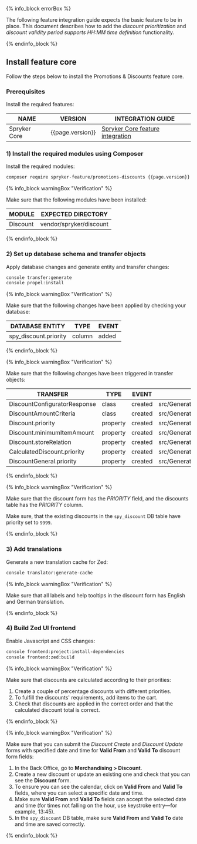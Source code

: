 

{% info_block errorBox %}

The following feature integration guide expects the basic feature to be in place. This document describes how to add the *discount prioritization* and *discount validity period supports HH:MM time definition* functionality.

{% endinfo_block %}

## Install feature core

Follow the steps below to install the Promotions & Discounts feature core.

### Prerequisites

Install the required features:


| NAME  | VERSION  | INTEGRATION GUIDE  |
|----------------|--------------------|---------------------|
| Spryker Core   | {{page.version}}   | [Spryker Core feature integration](/docs/pbc/all/miscellaneous/{{page.version}}/install-and-upgrade/install-features/install-the-spryker-core-feature.html)   |

### 1) Install the required modules using Composer

Install the required modules:

```bash
composer require spryker-feature/promotions-discounts {{page.version}} --update-with-dependencies
```

{% info_block warningBox "Verification" %}

Make sure that the following modules have been installed:

| MODULE    | EXPECTED DIRECTORY       |
|-----------|--------------------------|
| Discount  | vendor/spryker/discount  |

 {% endinfo_block %}

### 2) Set up database schema and transfer objects

Apply database changes and generate entity and transfer changes:

```bash
console transfer:generate
console propel:install
```

{% info_block warningBox "Verification" %}

Make sure that the following changes have been applied by checking your database:

| DATABASE ENTITY       | TYPE   | EVENT  |
|-----------------------|--------|--------|
| spy_discount.priority | column | added  |

{% endinfo_block %}

{% info_block warningBox "Verification" %}

Make sure that the following changes have been triggered in transfer objects:

| TRANSFER                     | TYPE     | EVENT   | PATH                                                               |
|------------------------------|----------|---------|--------------------------------------------------------------------|
| DiscountConfiguratorResponse | class    | created | src/Generated/Shared/Transfer/DiscountConfiguratorResponseTransfer |
| DiscountAmountCriteria       | class    | created | src/Generated/Shared/Transfer/DiscountAmountCriteriaTransfer       |
| Discount.priority            | property | created | src/Generated/Shared/Transfer/DiscountTransfer                     |
| Discount.minimumItemAmount   | property | created | src/Generated/Shared/Transfer/DiscountTransfer                     |
| Discount.storeRelation       | property | created | src/Generated/Shared/Transfer/DiscountTransfer                     |
| CalculatedDiscount.priority  | property | created | src/Generated/Shared/Transfer/CalculatedDiscountTransfer           |
| DiscountGeneral.priority     | property | created | src/Generated/Shared/Transfer/DiscountGeneral                      |

{% endinfo_block %}

{% info_block warningBox "Verification" %}

Make sure that the discount form has the *PRIORITY* field, and the discounts table has the *PRIORITY* column.

Make sure, that the existing discounts in the `spy_discount` DB table have priority set to `9999`.

{% endinfo_block %}

### 3) Add translations

Generate a new translation cache for Zed:

```bash
console translator:generate-cache
```

{% info_block warningBox "Verification" %}

Make sure that all labels and help tooltips in the discount form has English and German translation.

{% endinfo_block %}

### 4) Build Zed UI frontend

Enable Javascript and CSS changes:

```bash
console frontend:project:install-dependencies
console frontend:zed:build
```

{% info_block warningBox "Verification" %}

Make sure that discounts are calculated according to their priorities:
1. Create a couple of percentage discounts with different priorities.
2. To fulfill the discounts' requirements, add items to the cart.
3. Check that discounts are applied in the correct order and that the calculated discount total is correct.

{% endinfo_block %}

{% info_block warningBox "Verification" %}

Make sure that you can submit the *Discount Create* and *Discount Update* forms with specified date and time for **Valid From** and **Valid To** discount form fields:
1. In the Back Office, go to **Merchandising&nbsp;<span aria-label="'">></span> Discount**.
2. Create a new discount or update an existing one and check that you can see the **Discount** form.
3. To ensure you can see the calendar, click on **Valid From** and **Valid To** fields, where you can select a specific date and time.
4. Make sure **Valid From** and **Valid To** fields can accept the selected date and time (for times not falling on the hour, use keystroke entry—for example, 13:45).
5. In the `spy_discount` DB table, make sure **Valid From** and **Valid To** date and time are saved correctly.

{% endinfo_block %}

[//]: # (---)

[//]: # (title: Promotions & Discounts feature integration)

[//]: # (description: This guides provides you with a set of steps needed to be performed in order to integrate the Discount Promotion feature into your project.)

[//]: # (last_updated: Jun 16, 2021)

[//]: # (template: feature-integration-guide-template)

[//]: # (originalLink: https://documentation.spryker.com/2021080/docs/promotions-discounts-feature-integration)

[//]: # (originalArticleId: 7aa7d23c-7a28-415c-a4cd-a011c9e85a6c)

[//]: # (redirect_from:)

[//]: # (  - /2021080/docs/promotions-discounts-feature-integration)

[//]: # (  - /2021080/docs/en/promotions-discounts-feature-integration)

[//]: # (  - /docs/promotions-discounts-feature-integration)

[//]: # (  - /docs/en/promotions-discounts-feature-integration)

[//]: # (---)

[//]: # (To start using the Discount Promotion feature, you have to do some configuration in your Zed application.)

[//]: # ()
[//]: # (## Prerequisites)

[//]: # ()
[//]: # (1. First make sure you have the latest `DiscountPromotion` module.)

[//]: # (   Usecthe `composer require spryker/discount-promotion` command to install it.)

[//]: # (2. You also need at least  `"spryker/discount": "^4.5.0"` for the discount module.)

[//]: # ()
[//]: # (* Run `vendor/bin/console transfer:generate` to generate the latest transfer object.)

[//]: # (* Run `vendor/bin/console propel:diff` to generate migration file for the database. Inspect this new file and check if only `spy_discount_promotion` has been created there.)

[//]: # (* Run `vendor/bin/console propel:migrate` to migrate the latest generate migration file.)

[//]: # (* Run `vendor/bin/console propel:model:build` to generate new propel Entities and Query classes.)

[//]: # ()
[//]: # (## Enabling discount promotions)

[//]: # ()
[//]: # (To enable Discount promotions, you have to add a number of plugins to the `Discount` module so that `DiscountPromotion` can  extend it.)

[//]: # (Below there is the example of the `DiscountDependencyProvider` class.)

[//]: # ()
[//]: # (```php)

[//]: # (<?php)

[//]: # ()
[//]: # (namespace Pyz\Zed\Discount;)

[//]: # ()
[//]: # (use Spryker\Zed\Discount\DiscountDependencyProvider as SprykerDiscountDependencyProvider;)

[//]: # (use Spryker\Zed\DiscountPromotion\Communication\Plugin\Discount\DiscountFilterPromotionDiscountsPlugin;)

[//]: # (use Spryker\Zed\DiscountPromotion\Communication\Plugin\Discount\DiscountPromotionCalculationFormExpanderPlugin;)

[//]: # (use Spryker\Zed\DiscountPromotion\Communication\Plugin\Discount\DiscountPromotionCollectorStrategyPlugin;)

[//]: # (use Spryker\Zed\DiscountPromotion\Communication\Plugin\Discount\DiscountPromotionConfigurationExpanderPlugin;)

[//]: # (use Spryker\Zed\DiscountPromotion\Communication\Plugin\Discount\DiscountPromotionPostSavePlugin;)

[//]: # (use Spryker\Zed\DiscountPromotion\Communication\Plugin\Discount\DiscountPromotionPostUpdatePlugin;)

[//]: # ()
[//]: # (	class DiscountDependencyProvider extends SprykerDiscountDependencyProvider)

[//]: # (	{)

[//]: # (		/**)

[//]: # (		 	 * @return array)

[//]: # (			 */)

[//]: # (			protected function getDiscountableItemFilterPlugins&#40;&#41;)

[//]: # (			{)

[//]: # (				return [)

[//]: # (					new DiscountFilterPromotionDiscountsPlugin&#40;&#41;, //Filter out discountable items which have promotionItem = trye)

[//]: # (				];)

[//]: # (			})

[//]: # ()
[//]: # (			/**)

[//]: # (			 * @return \Spryker\Zed\Discount\Dependency\Plugin\CollectorStrategyPluginInterface[])

[//]: # (			 */)

[//]: # (			protected function getCollectorStrategyPlugins&#40;&#41;)

[//]: # (			{)

[//]: # (				return [)

[//]: # (					new DiscountPromotionCollectorStrategyPlugin&#40;&#41;, //specialized collector strategy for promotion discounts)

[//]: # (				];)

[//]: # (			})

[//]: # ()
[//]: # (			/**)

[//]: # (			 * @return \Spryker\Zed\Discount\Dependency\Plugin\DiscountPostSavePluginInterface[])

[//]: # (			 */)

[//]: # (			protected function getDiscountPostSavePlugins&#40;&#41;)

[//]: # (			{)

[//]: # (				return [)

[//]: # (					new DiscountPromotionPostSavePlugin&#40;&#41;, //Save promotion discount)

[//]: # (				];)

[//]: # (			})

[//]: # ()
[//]: # (			/**)

[//]: # (			 * @return \Spryker\Zed\Discount\Dependency\Plugin\DiscountPostUpdatePluginInterface[])

[//]: # (			 */)

[//]: # (			protected function getDiscountPostUpdatePlugins&#40;&#41;)

[//]: # (			{)

[//]: # (				return [)

[//]: # (					new DiscountPromotionPostUpdatePlugin&#40;&#41;,//Update promotion discount)

[//]: # (				];)

[//]: # (			})

[//]: # ()
[//]: # (			/**)

[//]: # (			 * @return \Spryker\Zed\Discount\Dependency\Plugin\DiscountConfigurationExpanderPluginInterface[])

[//]: # (			 */)

[//]: # (			protected function getDiscountConfigurationExpanderPlugins&#40;&#41;)

[//]: # (			{)

[//]: # (				return [)

[//]: # (					new DiscountPromotionConfigurationExpanderPlugin&#40;&#41;, //Expand DiscountConfigurationTransfer with Promotion discount data.)

[//]: # (				];)

[//]: # (       		})

[//]: # ()
[//]: # (			/**)

[//]: # (			 * This plugin allows to expand DiscountConfigurationTransfer when using)

[//]: # (			 *)

[//]: # (			 * @return \Spryker\Zed\Discount\Dependency\Plugin\Form\DiscountFormExpanderPluginInterface[])

[//]: # (			 */)

[//]: # (			protected function getDiscountFormExpanderPlugins&#40;&#41;)

[//]: # (			{)

[//]: # (				return [)

[//]: # (					new DiscountPromotionCalculationFormExpanderPlugin&#40;&#41;, //Expand Discount form type with new promotion discount. Adds new form fields.)

[//]: # (				];)

[//]: # (			})

[//]: # ()
[//]: # (			/**)

[//]: # (			 * @return \Spryker\Zed\Discount\Dependency\Plugin\Form\DiscountFormDataProviderExpanderPluginInterface[])

[//]: # (			 */)

[//]: # (			protected function getDiscountFormDataProviderExpanderPlugins&#40;&#41;)

[//]: # (			{)

[//]: # (				return [)

[//]: # (					new DiscountPromotionCalculationFormDataExpanderPlugin&#40;&#41;, // Expand Discount form with additional data)

[//]: # (				];)

[//]: # (			})

[//]: # ()
[//]: # (			/**)

[//]: # (			 * @return \Spryker\Zed\Discount\Dependency\Plugin\DiscountViewBlockProviderPluginInterface[])

[//]: # (			 */)

[//]: # (			protected function getDiscountViewTemplateProviderPlugins&#40;&#41;)

[//]: # (			{)

[//]: # (				return [)

[//]: # (					new DiscountPromotionViewBlockProviderPlugin&#40;&#41;, //Provide additional content to discount view page)

[//]: # (				];)

[//]: # (			})

[//]: # ()
[//]: # (			/**)

[//]: # (			 * @return \Spryker\Zed\Discount\Dependency\Plugin\DiscountViewBlockProviderPluginInterface[])

[//]: # (			 */)

[//]: # (			protected function getDiscountApplicableFilterPlugins&#40;&#41;)

[//]: # (			{)

[//]: # (				return [)

[//]: # (					new DiscountPromotionFilterApplicableItemsPlugin&#40;&#41;, //Filter promotion items from decision rule)

[//]: # (				];)

[//]: # (			})

[//]: # (	})

[//]: # (```)

[//]: # ()
[//]: # (The new calculator plugin must be registered in `CalculationDependencyProvider`:)

[//]: # ()
[//]: # (```php)

[//]: # (<?php)

[//]: # (namespace Pyz\Zed\Calculation;)

[//]: # ()
[//]: # (use Spryker\Zed\DiscountPromotion\Communication\Plugin\Calculation\RemovePromotionItemsCalculatorPlugin;)

[//]: # ()
[//]: # (class CalculationDependencyProvider extends SprykerCalculationDependencyProvider)

[//]: # ({)

[//]: # (	protected function getQuoteCalculatorPluginStack&#40;Container $container&#41;)

[//]: # (		{)

[//]: # (			return [)

[//]: # (				new RemoveTotalsCalculatorPlugin&#40;&#41;,)

[//]: # (				new RemoveAllCalculatedDiscountsCalculatorPlugin&#40;&#41;,)

[//]: # (				new RemovePromotionItemsCalculatorPlugin&#40;&#41;, //Removes promotion items from quote)

[//]: # ()
[//]: # (				...//other plugins)

[//]: # (			];)

[//]: # (		})

[//]: # (})

[//]: # (```)

[//]: # ()
[//]: # (The new Cart expander plugin must be registered in:)

[//]: # ()
[//]: # (```php)

[//]: # (<?php)

[//]: # (namespace Pyz\Zed\Cart;)

[//]: # ()
[//]: # (class CartDependencyProvider extends SprykerCartDependencyProvider)

[//]: # ({)

[//]: # (	/**)

[//]: # (	 * @param \Spryker\Zed\Kernel\Container $container)

[//]: # (	 *)

[//]: # (	 * @return \Spryker\Zed\Cart\Dependency\ItemExpanderPluginInterface[])

[//]: # (	 */)

[//]: # (	protected function getExpanderPlugins&#40;Container $container&#41;)

[//]: # (		{)

[//]: # (			return [)

[//]: # (				... //other plugins)

[//]: # (				new CartGroupPromotionItems&#40;&#41;, //expand group key with promo item identifier)

[//]: # (			];)

[//]: # (		})

[//]: # (```)

[//]: # ()
[//]: # (## Usage in Yves)

[//]: # ()
[//]: # (To be able to see promotion products, you have to change how cart items are rendered in Yves:)

[//]: # ()
[//]: # (1. Take the `Pyz\Yves\DiscountPromotion` module from demoshop and place it somewhere in your project.)

[//]: # (2. Change the `CartOperationHandler::add` method to include promotion item flag.)

[//]: # (   Like `$itemTransfer->setIsPromotion&#40;&#40;bool&#41;$this->request->request->get&#40;'isPromo'&#41;&#41;;`)

[//]: # (3. Inject `ProductPromotionMapperPlugin` to Cart Module:)

[//]: # ()
[//]: # (```php)

[//]: # (<?php)

[//]: # (namespace Pyz\Yves\Cart;)

[//]: # ()
[//]: # (use Spryker\Yves\DiscountPromotion\Plugin\ProductPromotionMapperPlugin;)

[//]: # ()
[//]: # (class CartDependencyProvider extends AbstractBundleDependencyProvider)

[//]: # ({)

[//]: # (	const PLUGIN_PROMOTION_PRODUCT_MAPPER = 'PLUGIN_PROMOTION_PRODUCT_MAPPER';)

[//]: # ()
[//]: # (	/**)

[//]: # (	 * @param \Spryker\Yves\Kernel\Container $container)

[//]: # (	 *)

[//]: # (	 * @return \Spryker\Yves\Kernel\Container)

[//]: # (	 */)

[//]: # (	protected function providePlugins&#40;Container $container&#41;)

[//]: # (		{)

[//]: # (			...//other plugins)

[//]: # (			$container[self::PLUGIN_PROMOTION_PRODUCT_MAPPER] = function &#40;&#41; {)

[//]: # (			return new ProductPromotionMapperPlugin&#40;&#41;;)

[//]: # (		};)

[//]: # (	})

[//]: # (})

[//]: # (```)

[//]: # ()
[//]: # (4. Add the  `getProductPromotionMapperPlugin` method to the `DiscountFactory` provider.)

[//]: # ()
[//]: # (```php)

[//]: # (<?php)

[//]: # (namespace Pyz\Yves\Cart;)

[//]: # ()
[//]: # (class CartFactory extends AbstractFactory)

[//]: # ({)

[//]: # (	/**)

[//]: # (	 * @return \Spryker\Yves\DiscountPromotion\Dependency\PromotionProductMapperPluginInterface)

[//]: # (	 */)

[//]: # (	public function getProductPromotionMapperPlugin&#40;&#41;)

[//]: # (	{)

[//]: # (		return $this->getProvidedDependency&#40;CartDependencyProvider::PLUGIN_PROMOTION_PRODUCT_MAPPER&#41;;)

[//]: # (	})

[//]: # (})

[//]: # (```)

[//]: # ()
[//]: # (5. Add call to plugin in `CartController`.)

[//]: # ()
[//]: # (```php)

[//]: # (<?php)

[//]: # (namespace Pyz\Yves\Cart\Controller;)

[//]: # ()
[//]: # (/**)

[//]: # ( * @method \Spryker\Client\Cart\CartClientInterface getClient&#40;&#41;)

[//]: # ( * @method \Pyz\Yves\Cart\CartFactory getFactory&#40;&#41;)

[//]: # ( */)

[//]: # (class CartController extends AbstractController)

[//]: # ({)

[//]: # ()
[//]: # (	/**)

[//]: # (	 * @param array|null $selectedAttributes)

[//]: # (	 *)

[//]: # (	 * @return array)

[//]: # (	 */)

[//]: # (	public function indexAction&#40;array $selectedAttributes = null&#41;)

[//]: # (		{)

[//]: # (			$promotionStorageProducts = $this->getFactory&#40;&#41;)

[//]: # (				->getProductPromotionMapperPlugin&#40;&#41;)

[//]: # (				->mapPromotionItemsFromProductStorage&#40;)

[//]: # (					$quoteTransfer,)

[//]: # (					$this->getRequest&#40;&#41;)

[//]: # (			&#41;;)

[//]: # ()
[//]: # (			$this->viewResponse&#40;[)

[//]: # (				//other data)

[//]: # (				'promotionStorageProducts' => $promotionStorageProducts,)

[//]: # (			]&#41;;)

[//]: # ()
[//]: # (})

[//]: # (```)

[//]: # ()
[//]: # (Change twig templates to render promotion products. Since we've changed how quantity is rendered for promotion products, some cart templates in our demoshop were reorganized.)

[//]: # ()
[//]: # (Firstly, make sure a promotion item twig template is called in `Pyz/Yves/Cart/Theme/default/cart/index.twig`. This usually should be placed after cart items as in the example below:)

[//]: # ()
[//]: # (```php)

[//]: # ({% raw %}{%{% endraw %} for cartItem in cartItems {% raw %}%}{% endraw %})

[//]: # (	{% raw %}{%{% endraw %} if cartItem.bundleProduct is defined {% raw %}%}{% endraw %})

[//]: # (		{% raw %}{%{% endraw %} include '@cart/cart/parts/cart-item.twig' with {)

[//]: # (			cartItem: cartItem.bundleProduct,)

[//]: # (			bundleItems: cartItem.bundleItems)

[//]: # (		} {% raw %}%}{% endraw %})

[//]: # (		{% raw %}{%{% endraw %} else {% raw %}%}{% endraw %})

[//]: # (			{% raw %}{%{% endraw %} include '@cart/cart/parts/cart-item.twig' {% raw %}%}{% endraw %})

[//]: # (		{% raw %}{%{% endraw %} endif {% raw %}%}{% endraw %})

[//]: # (	{% raw %}{%{% endraw %} endfor {% raw %}%}{% endraw %} //existing code)

[//]: # ()
[//]: # ({% raw %}{%{% endraw %} include '@DiscountPromotion/discount-promotion/item-list.twig' {% raw %}%}{% endraw %} //new include)

[//]: # (```)

[//]: # ()
[//]: # (`Pyz/Yves/Cart/Theme/default/cart/parts/cart-item.twig` was also heavily modified to work with promotion products &#40;please check our demoshop version&#41;, as the cart page can be different per project.)

[//]: # ()
[//]: # (The key points that were changed: the "Add to cart" button extracted to `Pyz/Yves/Cart/Theme/default/cart/parts/cart-add-to-cart.twig`, item price information extracted to `Pyz/Yves/Cart/Theme/default/cart/parts/cart-item-prices.twig`, cart product variants extracted to `Pyz/Yves/Cart/Theme/default/cart/parts/cart-product-variants.twig`.)

[//]: # ()
[//]: # (Below there is the demoshop `Pyz/Yves/Cart/Theme/default/cart/parts/cart-item.twig` file for reference.)

[//]: # ()
[//]: # (```php)

[//]: # (<div class="callout cart-item"><div class="row">)

[//]: # ()
[//]: # (	{% raw %}{%{% endraw %} include '@Cart/cart/parts/cart-images.twig' {% raw %}%}{% endraw %})

[//]: # ()
[//]: # ( 	<div class="small-9 large-expand columns"><ul class="no-bullet">)

[//]: # (		{# General data #})

[//]: # (		<li class="lead">{% raw %}{{{% endraw %} cartItem.name {% raw %}}}{% endraw %}</li><li class="__secondary"><small>{% raw %}{{{% endraw %} 'cart.item.sku' | trans {% raw %}}}{% endraw %} {% raw %}{{{% endraw %} cartItem.sku {% raw %}}}{% endraw %}</small></li>)

[//]: # ()
[//]: # (		{% raw %}{%{% endraw %} if bundleItems is defined {% raw %}%}{% endraw %})

[//]: # (			{# Product Bundles #})

[//]: # (			<li><strong>{% raw %}{{{% endraw %} 'cart.item.bundle.description' | trans {% raw %}}}{% endraw %}</strong><ul>)

[//]: # (				{% raw %}{%{% endraw %} for bundleItem in bundleItems {% raw %}%}{% endraw %})

[//]: # (					<li>{% raw %}{{{% endraw %} bundleItem.quantity {% raw %}}}{% endraw %} x {% raw %}{{{% endraw %} bundleItem.name {% raw %}}}{% endraw %}  </li>)

[//]: # (				{% raw %}{%{% endraw %} endfor {% raw %}%}{% endraw %})

[//]: # (					</ul></li>)

[//]: # (				{% raw %}{%{% endraw %} else {% raw %}%}{% endraw %})

[//]: # (					{% raw %}{%{% endraw %} include '@Cart/cart/parts/cart-product-variants.twig' {% raw %}%}{% endraw %})

[//]: # (				{% raw %}{%{% endraw %} endif {% raw %}%}{% endraw %})

[//]: # (		</ul></div>)

[//]: # ()
[//]: # (		{% raw %}{%{% endraw %} include '@Cart/cart/parts/cart-item-prices.twig' {% raw %}%}{% endraw %})

[//]: # ()
[//]: # (		{% raw %}{%{% endraw %} include '@Cart/cart/parts/cart-add-to-cart.twig' {% raw %}%}{% endraw %})

[//]: # (</div></div>)

[//]: # (```)

[//]: # ()
[//]: # (Make sure `CartOperationHandler` sets ID of `idDiscountPromotion`.)

[//]: # ()
[//]: # (```php)

[//]: # (public function add&#40;$sku, $quantity, $optionValueUsageIds = []&#41;)

[//]: # (	{)

[//]: # (		$itemTransfer = new ItemTransfer&#40;&#41;;)

[//]: # (		$itemTransfer->setSku&#40;$sku&#41;;)

[//]: # (		$itemTransfer->setQuantity&#40;$quantity&#41;;)

[//]: # (		$itemTransfer->setIdDiscountPromotion&#40;$this->getIdDiscountPromotion&#40;&#41;&#41;; //new setter)

[//]: # ()
[//]: # (		$this->addProductOptions&#40;$optionValueUsageIds, $itemTransfer&#41;;)

[//]: # ()
[//]: # (		$quoteTransfer = $this->cartClient->addItem&#40;$itemTransfer&#41;;)

[//]: # (		$this->cartClient->storeQuote&#40;$quoteTransfer&#41;;)

[//]: # (	})

[//]: # ()
[//]: # (protected function getIdDiscountPromotion&#40;&#41;)

[//]: # ({)

[//]: # (	return &#40;int&#41;$this->request->request->get&#40;'idDiscountPromotion'&#41;;)

[//]: # (})

[//]: # (```)

[//]: # ()
[//]: # (When using promotion discount with voucher code, you will get the error message that voucher is not correct. It’s because voucher code is a product offered as promotion and not yet added to cart.)

[//]: # ()
[//]: # (You have to modify `\Pyz\Yves\Discount\Handler\VoucherHandler::addFlashMessages` to handle discounts with promotions.)

[//]: # ()
[//]: # (Add the following condition:)

[//]: # ()
[//]: # (```php)

[//]: # (namespace Pyz\Yves\Discount\Handler;)

[//]: # ()
[//]: # (class VoucherHandler extends BaseHandler implements VoucherHandlerInterface)

[//]: # ({)

[//]: # (	/**)

[//]: # (	 * @param \Generated\Shared\Transfer\QuoteTransfer $quoteTransfer)

[//]: # (	 * @param string $voucherCode)

[//]: # (	 *)

[//]: # (	 * @return void)

[//]: # (	 */)

[//]: # (	protected function addFlashMessages&#40;$quoteTransfer, $voucherCode&#41;)

[//]: # (		{)

[//]: # ()
[//]: # (			//---new code)

[//]: # (				if &#40;$this->isVoucherFromPromotionDiscount&#40;$quoteTransfer, $voucherCode&#41;&#41; {)

[//]: # (			return;)

[//]: # (		})

[//]: # (		//-----)

[//]: # ()
[//]: # (			if &#40;$this->isVoucherCodeApplied&#40;$quoteTransfer, $voucherCode&#41;&#41; {)

[//]: # (				$this->setFlashMessagesFromLastZedRequest&#40;$this->calculationClient&#41;;)

[//]: # (		return;)

[//]: # (		})

[//]: # ()
[//]: # (			$this->flashMessenger->addErrorMessage&#40;'cart.voucher.apply.failed'&#41;;)

[//]: # (		})

[//]: # ()
[//]: # (		/**)

[//]: # (		 * @param \Generated\Shared\Transfer\QuoteTransfer $quoteTransfer)

[//]: # (		 * @param string $voucherCode)

[//]: # (		 *)

[//]: # (		 * @return bool)

[//]: # (		 */)

[//]: # (		protected function isVoucherFromPromotionDiscount&#40;QuoteTransfer $quoteTransfer, $voucherCode&#41;)

[//]: # (		{)

[//]: # (			foreach &#40;$quoteTransfer->getUsedNotAppliedVoucherCodes&#40;&#41; as $voucherCodeUsed&#41; {)

[//]: # (				if &#40;$voucherCodeUsed === $voucherCode&#41; {)

[//]: # ( 			return true;)

[//]: # (		})

[//]: # (	})

[//]: # ()
[//]: # (    	return false;)

[//]: # (	})

[//]: # (})

[//]: # (```)

[//]: # ()
[//]: # (After this you should be able to use the new discounts with promotion.)
